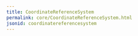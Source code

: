 ```yaml
---
title: CoordinateReferenceSystem
permalink: core/CoordinateReferenceSystem.html
jsonid: coordinatereferencesystem
---
```

